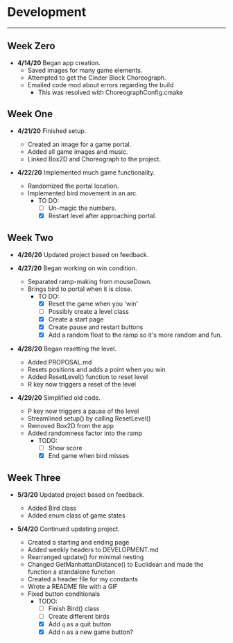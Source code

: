 # Development

---
## Week Zero

 - **4/14/20** Began app creation.
    - Saved images for many game elements.
    - Attempted to get the Cinder Block Choreograph.
    - Emailed code mod about errors regarding the build
        - This was resolved with ChoreographConfig.cmake

## Week One

 - **4/21/20** Finished setup.
    - Created an image for a game portal.
    - Added all game images and music.
    - Linked Box2D and Choreograph to the project.
 
 - **4/22/20** Implemented much game functionality.
    - Randomized the portal location. 
    - Implemented bird movement in an arc.
        - TO DO: 
            - [ ] Un-magic the numbers.
            - [x] Restart level after approaching portal.
 
## Week Two

 - **4/26/20** Updated project based on feedback.
 
 - **4/27/20** Began working on win condition.
    - Separated ramp-making from mouseDown.
    - Brings bird to portal when it is close. 
        - TO DO:
            - [x] Reset the game when you 'win'
            - [ ] Possibly create a level class
            - [x] Create a start page
            - [x] Create pause and restart buttons
            - [x] Add a random float to the ramp
            so it's more random and fun.
            
 - **4/28/20** Began resetting the level.
    - Added PROPOSAL.md
    - Resets positions and adds a point when you win
    - Added ResetLevel() function to reset level
    - R key now triggers a reset of the level
    
 - **4/29/20** Simplified old code.
    - P key now triggers a pause of the level
    - Streamlined setup() by calling ResetLevel()
    - Removed Box2D from the app
    - Added randomness factor into the ramp
        - TODO: 
            - [ ] Show score
            - [x] End game when bird misses

## Week Three

 - **5/3/20** Updated project based on feedback.
    - Added Bird class
    - Added enum class of game states
    
 - **5/4/20** Continued updating project.
     - Created a starting and ending page
     - Added weekly headers to DEVELOPMENT.md
     - Rearranged update() for minimal nesting
     - Changed GetManhattanDistance() to Euclidean
     and made the function a standalone function
     - Created a header file for my constants
     - Wrote a README file with a GIF
     - Fixed button conditionals
        - TODO: 
            - [ ] Finish Bird() class
            - [ ] Create different birds
            - [x] Add `q` as a quit button
            - [x] Add `n` as a new game button?